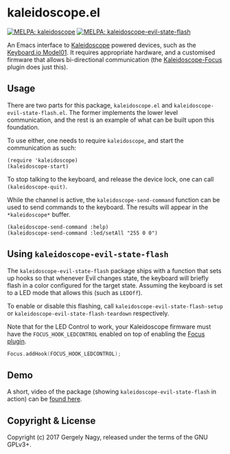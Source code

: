kaleidoscope.el
===============

[![MELPA: kaleidoscope](https://melpa.org/packages/kaleidoscope-badge.svg)](https://melpa.org/#/kaleidoscope)
[![MELPA: kaleidoscope-evil-state-flash](https://melpa.org/packages/kaleidoscope-evil-state-flash-badge.svg)](https://melpa.org/#/kaleidoscope-evil-state-flash)

An Emacs interface to [Kaleidoscope][kaleidoscope] powered devices, such as
the [Keyboard.io Model01][kbdio:model01]. It requires appropriate hardware, and
a customised firmware that allows bi-directional communication
(the [Kaleidoscope-Focus][kaleidoscope:focus] plugin does just this).

 [kaleidoscope]: https://github.com/keyboardio/Kaleidoscope
 [kbdio:model01]: https://shop.keyboard.io/
 [kaleidoscope:focus]: https://github.com/keyboardio/Kaleidoscope-Focus

Usage
-----

There are two parts for this package, `kaleidoscope.el` and
`kaleidoscope-evil-state-flash.el`. The former implements the lower level
communication, and the rest is an example of what can be built upon this
foundation.

To use either, one needs to require `kaleidoscope`, and start the communication
as such:

```emacs-lisp
(require 'kaleidoscope)
(kaleidoscope-start)
```

To stop talking to the keyboard, and release the device lock, one can call
`(kaleidoscope-quit)`.

While the channel is active, the `kaleidoscope-send-command` function can be
used to send commands to the keyboard. The results will appear in the
`*kaleidoscope*` buffer.

```emacs-lisp
(kaleidoscope-send-command :help)
(kaleidoscope-send-command :led/setAll "255 0 0")
```

Using `kaleidoscope-evil-state-flash`
-------------------------------------

The `kaleidoscope-evil-state-flash` package ships with a function that sets up
hooks so that whenever Evil changes state, the keyboard will briefly flash in a
color configured for the target state. Assuming the keyboard is set to a LED
mode that allows this (such as `LEDOff`).

To enable or disable this flashing, call `kaleidoscope-evil-state-flash-setup`
or `kaleidoscope-evil-state-flash-teardown` respectively.

Note that for the LED Control to work, your Kaleidoscope firmware must have the
`FOCUS_HOOK_LEDCONTROL` enabled on top of enabling the [Focus plugin][kaleidoscope:focus].

```cpp
Focus.addHook(FOCUS_HOOK_LEDCONTROL);
```

Demo
----

A short, video of the package (showing `kaleidoscope-evil-state-flash` in
action) can be [found here][demo].

[demo]: https://www.youtube.com/watch?v=XrrqZXmg6k4

Copyright & License
-------------------

Copyright (c) 2017 Gergely Nagy, released under the terms of the GNU GPLv3+.
